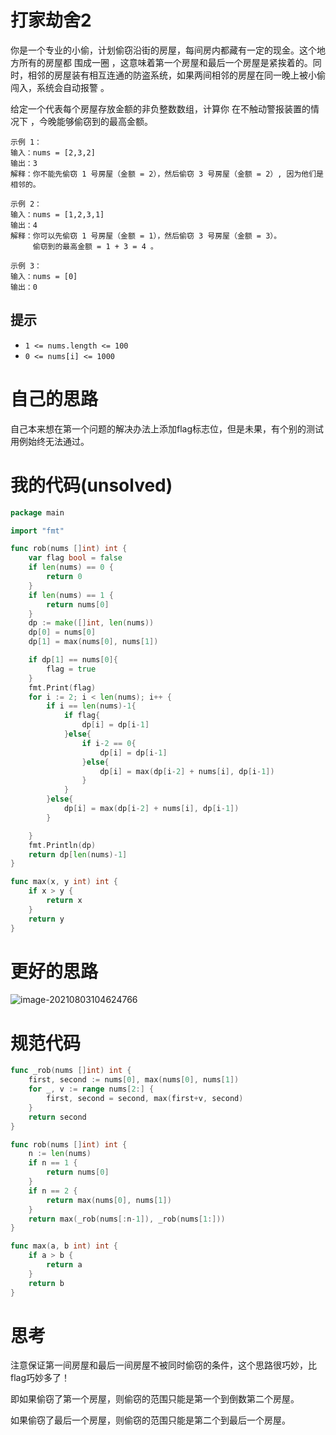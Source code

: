 # 打家劫舍2

你是一个专业的小偷，计划偷窃沿街的房屋，每间房内都藏有一定的现金。这个地方所有的房屋都 围成一圈 ，这意味着第一个房屋和最后一个房屋是紧挨着的。同时，相邻的房屋装有相互连通的防盗系统，如果两间相邻的房屋在同一晚上被小偷闯入，系统会自动报警 。

给定一个代表每个房屋存放金额的非负整数数组，计算你 在不触动警报装置的情况下 ，今晚能够偷窃到的最高金额。

```
示例 1：
输入：nums = [2,3,2]
输出：3
解释：你不能先偷窃 1 号房屋（金额 = 2），然后偷窃 3 号房屋（金额 = 2）, 因为他们是相邻的。

示例 2：
输入：nums = [1,2,3,1]
输出：4
解释：你可以先偷窃 1 号房屋（金额 = 1），然后偷窃 3 号房屋（金额 = 3）。
     偷窃到的最高金额 = 1 + 3 = 4 。

示例 3：
输入：nums = [0]
输出：0
```

## 提示

- `1 <= nums.length <= 100`
- `0 <= nums[i] <= 1000`

# 自己的思路

自己本来想在第一个问题的解决办法上添加flag标志位，但是未果，有个别的测试用例始终无法通过。

# 我的代码(unsolved)

```go
package main

import "fmt"

func rob(nums []int) int {
	var flag bool = false
	if len(nums) == 0 {
		return 0
	}
	if len(nums) == 1 {
		return nums[0]
	}
	dp := make([]int, len(nums))
	dp[0] = nums[0]
	dp[1] = max(nums[0], nums[1])

	if dp[1] == nums[0]{
		flag = true
	}
	fmt.Print(flag)
	for i := 2; i < len(nums); i++ {
		if i == len(nums)-1{
			if flag{
				dp[i] = dp[i-1]
			}else{
				if i-2 == 0{
					dp[i] = dp[i-1]
				}else{
					dp[i] = max(dp[i-2] + nums[i], dp[i-1])
				}
			}
		}else{
			dp[i] = max(dp[i-2] + nums[i], dp[i-1])
		}

	}
	fmt.Println(dp)
	return dp[len(nums)-1]
}

func max(x, y int) int {
	if x > y {
		return x
	}
	return y
}
```

# 更好的思路

![image-20210803104624766](https://github.com/enzeyu/leetcode_enzeyu/tree/master/pics/dp2.png)

# 规范代码

```go
func _rob(nums []int) int {
    first, second := nums[0], max(nums[0], nums[1])
    for _, v := range nums[2:] {
        first, second = second, max(first+v, second)
    }
    return second
}

func rob(nums []int) int {
    n := len(nums)
    if n == 1 {
        return nums[0]
    }
    if n == 2 {
        return max(nums[0], nums[1])
    }
    return max(_rob(nums[:n-1]), _rob(nums[1:]))
}

func max(a, b int) int {
    if a > b {
        return a
    }
    return b
}
```

# 思考

注意保证第一间房屋和最后一间房屋不被同时偷窃的条件，这个思路很巧妙，比flag巧妙多了！

即如果偷窃了第一个房屋，则偷窃的范围只能是第一个到倒数第二个房屋。

如果偷窃了最后一个房屋，则偷窃的范围只能是第二个到最后一个房屋。

